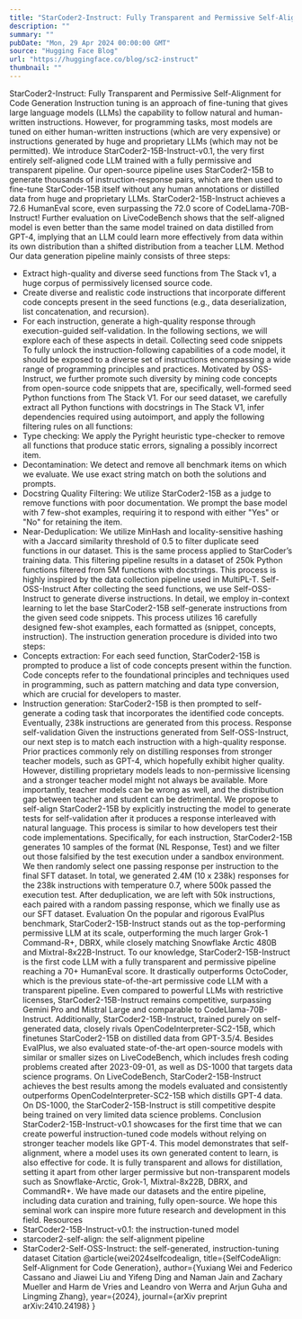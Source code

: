```yaml
---
title: "StarCoder2-Instruct: Fully Transparent and Permissive Self-Alignment for Code Generation"
description: ""
summary: ""
pubDate: "Mon, 29 Apr 2024 00:00:00 GMT"
source: "Hugging Face Blog"
url: "https://huggingface.co/blog/sc2-instruct"
thumbnail: ""
---
```


StarCoder2-Instruct: Fully Transparent and Permissive Self-Alignment for Code Generation
Instruction tuning is an approach of fine-tuning that gives large language models (LLMs) the capability to follow natural and human-written instructions. However, for programming tasks, most models are tuned on either human-written instructions (which are very expensive) or instructions generated by huge and proprietary LLMs (which may not be permitted). We introduce StarCoder2-15B-Instruct-v0.1, the very first entirely self-aligned code LLM trained with a fully permissive and transparent pipeline. Our open-source pipeline uses StarCoder2-15B to generate thousands of instruction-response pairs, which are then used to fine-tune StarCoder-15B itself without any human annotations or distilled data from huge and proprietary LLMs.
StarCoder2-15B-Instruct achieves a 72.6 HumanEval score, even surpassing the 72.0 score of CodeLlama-70B-Instruct! Further evaluation on LiveCodeBench shows that the self-aligned model is even better than the same model trained on data distilled from GPT-4, implying that an LLM could learn more effectively from data within its own distribution than a shifted distribution from a teacher LLM.
Method
Our data generation pipeline mainly consists of three steps:
- Extract high-quality and diverse seed functions from The Stack v1, a huge corpus of permissively licensed source code.
- Create diverse and realistic code instructions that incorporate different code concepts present in the seed functions (e.g., data deserialization, list concatenation, and recursion).
- For each instruction, generate a high-quality response through execution-guided self-validation.
In the following sections, we will explore each of these aspects in detail.
Collecting seed code snippets
To fully unlock the instruction-following capabilities of a code model, it should be exposed to a diverse set of instructions encompassing a wide range of programming principles and practices. Motivated by OSS-Instruct, we further promote such diversity by mining code concepts from open-source code snippets that are, specifically, well-formed seed Python functions from The Stack V1.
For our seed dataset, we carefully extract all Python functions with docstrings in The Stack V1, infer dependencies required using autoimport, and apply the following filtering rules on all functions:
- Type checking: We apply the Pyright heuristic type-checker to remove all functions that produce static errors, signaling a possibly incorrect item.
- Decontamination: We detect and remove all benchmark items on which we evaluate. We use exact string match on both the solutions and prompts.
- Docstring Quality Filtering: We utilize StarCoder2-15B as a judge to remove functions with poor documentation. We prompt the base model with 7 few-shot examples, requiring it to respond with either "Yes" or "No" for retaining the item.
- Near-Deduplication: We utilize MinHash and locality-sensitive hashing with a Jaccard similarity threshold of 0.5 to filter duplicate seed functions in our dataset. This is the same process applied to StarCoder’s training data.
This filtering pipeline results in a dataset of 250k Python functions filtered from 5M functions with docstrings. This process is highly inspired by the data collection pipeline used in MultiPL-T.
Self-OSS-Instruct
After collecting the seed functions, we use Self-OSS-Instruct to generate diverse instructions. In detail, we employ in-context learning to let the base StarCoder2-15B self-generate instructions from the given seed code snippets. This process utilizes 16 carefully designed few-shot examples, each formatted as (snippet, concepts, instruction). The instruction generation procedure is divided into two steps:
- Concepts extraction: For each seed function, StarCoder2-15B is prompted to produce a list of code concepts present within the function. Code concepts refer to the foundational principles and techniques used in programming, such as pattern matching and data type conversion, which are crucial for developers to master.
- Instruction generation: StarCoder2-15B is then prompted to self-generate a coding task that incorporates the identified code concepts.
Eventually, 238k instructions are generated from this process.
Response self-validation
Given the instructions generated from Self-OSS-Instruct, our next step is to match each instruction with a high-quality response. Prior practices commonly rely on distilling responses from stronger teacher models, such as GPT-4, which hopefully exhibit higher quality. However, distilling proprietary models leads to non-permissive licensing and a stronger teacher model might not always be available. More importantly, teacher models can be wrong as well, and the distribution gap between teacher and student can be detrimental.
We propose to self-align StarCoder2-15B by explicitly instructing the model to generate tests for self-validation after it produces a response interleaved with natural language. This process is similar to how developers test their code implementations. Specifically, for each instruction, StarCoder2-15B generates 10 samples of the format (NL Response, Test) and we filter out those falsified by the test execution under a sandbox environment. We then randomly select one passing response per instruction to the final SFT dataset. In total, we generated 2.4M (10 x 238k) responses for the 238k instructions with temperature 0.7, where 500k passed the execution test. After deduplication, we are left with 50k instructions, each paired with a random passing response, which we finally use as our SFT dataset.
Evaluation
On the popular and rigorous EvalPlus benchmark, StarCoder2-15B-Instruct stands out as the top-performing permissive LLM at its scale, outperforming the much larger Grok-1 Command-R+, DBRX, while closely matching Snowflake Arctic 480B and Mixtral-8x22B-Instruct. To our knowledge, StarCoder2-15B-Instruct is the first code LLM with a fully transparent and permissive pipeline reaching a 70+ HumanEval score. It drastically outperforms OctoCoder, which is the previous state-of-the-art permissive code LLM with a transparent pipeline.
Even compared to powerful LLMs with restrictive licenses, StarCoder2-15B-Instruct remains competitive, surpassing Gemini Pro and Mistral Large and comparable to CodeLlama-70B-Instruct. Additionally, StarCoder2-15B-Instruct, trained purely on self-generated data, closely rivals OpenCodeInterpreter-SC2-15B, which finetunes StarCoder2-15B on distilled data from GPT-3.5/4.
Besides EvalPlus, we also evaluated state-of-the-art open-source models with similar or smaller sizes on LiveCodeBench, which includes fresh coding problems created after 2023-09-01, as well as DS-1000 that targets data science programs. On LiveCodeBench, StarCoder2-15B-Instruct achieves the best results among the models evaluated and consistently outperforms OpenCodeInterpreter-SC2-15B which distills GPT-4 data. On DS-1000, the StarCoder2-15B-Instruct is still competitive despite being trained on very limited data science problems.
Conclusion
StarCoder2-15B-Instruct-v0.1 showcases for the first time that we can create powerful instruction-tuned code models without relying on stronger teacher models like GPT-4. This model demonstrates that self-alignment, where a model uses its own generated content to learn, is also effective for code. It is fully transparent and allows for distillation, setting it apart from other larger permissive but non-transparent models such as Snowflake-Arctic, Grok-1, Mixtral-8x22B, DBRX, and CommandR+. We have made our datasets and the entire pipeline, including data curation and training, fully open-source. We hope this seminal work can inspire more future research and development in this field.
Resources
- StarCoder2-15B-Instruct-v0.1: the instruction-tuned model
- starcoder2-self-align: the self-alignment pipeline
- StarCoder2-Self-OSS-Instruct: the self-generated, instruction-tuning dataset
Citation
@article{wei2024selfcodealign,
title={SelfCodeAlign: Self-Alignment for Code Generation},
author={Yuxiang Wei and Federico Cassano and Jiawei Liu and Yifeng Ding and Naman Jain and Zachary Mueller and Harm de Vries and Leandro von Werra and Arjun Guha and Lingming Zhang},
year={2024},
journal={arXiv preprint arXiv:2410.24198}
}